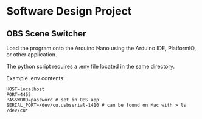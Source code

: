 # Software Design Project

## OBS Scene Switcher

Load the program onto the Arduino Nano using the Arduino IDE, PlatformIO, or other application.

The python script requires a .env file located in the same directory.

Example .env contents:

```console
HOST=localhost
PORT=4455
PASSWORD=password # set in OBS app
SERIAL_PORT=/dev/cu.usbserial-1410 # can be found on Mac with > ls /dev/cu*
```
